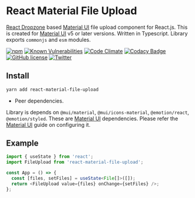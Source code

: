 # React Material File Upload

[React Dropzone][react-dropzone] based [Material UI][mui] file upload component for React.js. This is created for [Material UI][mui] v5 or later versions.
Written in Typescript. Library exports `commonjs` and `esm` modules.

[![npm](https://img.shields.io/npm/v/react-material-file-upload.svg)](https://www.npmjs.com/package/react-material-file-upload)
[![Known Vulnerabilities](https://snyk.io/test/github/iamchathu/react-material-file-upload/badge.svg)](https://snyk.io/test/github/iamchathu/react-material-file-upload)
[![Code Climate](https://codeclimate.com/github/iamchathu/react-material-file-upload/badges/gpa.svg)](https://codeclimate.com/github/iamchathu/react-material-file-upload)
[![Codacy Badge](https://app.codacy.com/project/badge/Grade/1327fdb350f84fc7b3dded573c983892)](https://www.codacy.com/gh/iamchathu/react-material-file-upload/dashboard?utm_source=github.com&utm_medium=referral&utm_content=iamchathu/react-material-file-upload&utm_campaign=Badge_Grade)
[![GitHub license](https://img.shields.io/badge/license-MIT-blue.svg)](https://raw.githubusercontent.com/iamchathu/react-material-file-upload/master/LICENSE)
[![Twitter](https://img.shields.io/twitter/url/https/github.com/iamchathu/react-material-file-upload.svg?style=social)](https://twitter.com/intent/tweet?text=Barcode+for+react&url=https%3A%2F%2Fgithub.com%2Fiamchathu%2F/react-material-file-upload)

## Install

```bash
yarn add react-material-file-upload
```

- Peer dependencies.

Library is depends on `@mui/material`, `@mui/icons-material`, `@emotion/react`, `@emotion/styled`. These are [Material UI][mui] dependencies. Please refer the [Material UI][mui] guide on configuring it.

## Example

```ts
import { useState } from 'react';
import FileUpload from 'react-material-file-upload';

const App = () => {
  const [files, setFiles] = useState<File[]>([]);
  return <FileUpload value={files} onChange={setFiles} />;
};
```

[react-dropzone]: https://react-dropzone.js.org/
[mui]: https://mui.com
